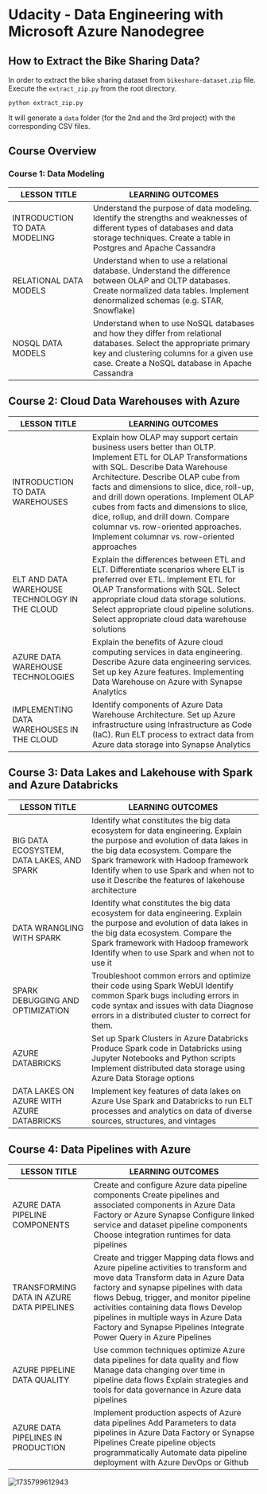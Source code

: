 # Udacity - Data Engineering with Microsoft Azure Nanodegree


## How to Extract the Bike Sharing Data?

In order to extract the bike sharing dataset from `bikeshare-dataset.zip` file. Execute the `extract_zip.py` from the root directory.

```
python extract_zip.py
```

It will generate a `data` folder (for the 2nd and the 3rd project) with the corresponding CSV files.

## Course Overview

### Course 1: Data Modeling

| LESSON TITLE | LEARNING OUTCOMES |
|---|---|
| INTRODUCTION TO DATA MODELING | Understand the purpose of data modeling. Identify the strengths and weaknesses of different types of databases and data storage techniques. Create a table in Postgres and Apache Cassandra |
| RELATIONAL DATA MODELS | Understand when to use a relational database. Understand the difference between OLAP and OLTP databases. Create normalized data tables. Implement denormalized schemas (e.g. STAR, Snowflake) |
| NOSQL DATA MODELS | Understand when to use NoSQL databases and how they differ from relational databases. Select the appropriate primary key and clustering columns for a given use case. Create a NoSQL database in Apache Cassandra |

## Course 2: Cloud Data Warehouses with Azure

| LESSON TITLE | LEARNING OUTCOMES |
|---|---|
| INTRODUCTION TO DATA WAREHOUSES | Explain how OLAP may support certain business users better than OLTP. Implement ETL for OLAP Transformations with SQL. Describe Data Warehouse Architecture. Describe OLAP cube from facts and dimensions to slice, dice, roll-up, and drill down operations. Implement OLAP cubes from facts and dimensions to slice, dice, rollup, and drill down. Compare columnar vs. row-oriented approaches. Implement columnar vs. row-oriented approaches |
| ELT AND DATA WAREHOUSE TECHNOLOGY IN THE CLOUD | Explain the differences between ETL and ELT. Differentiate scenarios where ELT is preferred over ETL. Implement ETL for OLAP Transformations with SQL. Select appropriate cloud data storage solutions. Select appropriate cloud pipeline solutions. Select appropriate cloud data warehouse solutions |
| AZURE DATA WAREHOUSE TECHNOLOGIES | Explain the benefits of Azure cloud computing services in data engineering. Describe Azure data engineering services. Set up key Azure features. Implementing Data Warehouse on Azure with Synapse Analytics |
| IMPLEMENTING DATA WAREHOUSES IN THE CLOUD | Identify components of Azure Data Warehouse Architecture. Set up Azure infrastructure using Infrastructure as Code (IaC). Run ELT process to extract data from Azure data storage into Synapse Analytics |

## Course 3: Data Lakes and Lakehouse with Spark and Azure Databricks

| LESSON TITLE | LEARNING OUTCOMES |
|---|---|
| BIG DATA ECOSYSTEM, DATA LAKES, AND SPARK | Identify what constitutes the big data ecosystem for data engineering. Explain the purpose and evolution of data lakes in the big data ecosystem. Compare the Spark framework with Hadoop framework Identify when to use Spark and when not to use it Describe the features of lakehouse architecture |
| DATA WRANGLING WITH SPARK | Identify what constitutes the big data ecosystem for data engineering. Explain the purpose and evolution of data lakes in the big data ecosystem. Compare the Spark framework with Hadoop framework Identify when to use Spark and when not to use it |
| SPARK DEBUGGING AND OPTIMIZATION | Troubleshoot common errors and optimize their code using Spark WebUI Identify common Spark bugs including errors in code syntax and issues with data Diagnose errors in a distributed cluster to correct for them. |
| AZURE DATABRICKS | Set up Spark Clusters in Azure Databricks Produce Spark code in Databricks using Jupyter Notebooks and Python scripts Implement distributed data storage using Azure Data Storage options |
| DATA LAKES ON AZURE WITH AZURE DATABRICKS | Implement key features of data lakes on Azure Use Spark and Databricks to run ELT processes and analytics on data of diverse sources, structures, and vintages |

## Course 4: Data Pipelines with Azure

| LESSON TITLE | LEARNING OUTCOMES |
|---|---|
| AZURE DATA PIPELINE COMPONENTS | Create and configure Azure data pipeline components Create pipelines and associated components in Azure Data Factory or Azure Synapse Configure linked service and dataset pipeline components Choose integration runtimes for data pipelines |
| TRANSFORMING DATA IN AZURE DATA PIPELINES | Create and trigger Mapping data flows and Azure pipeline activities to transform and move data Transform data in Azure Data factory and synapse pipelines with data flows Debug, trigger, and monitor pipeline activities containing data flows Develop pipelines in multiple ways in Azure Data Factory and Synapse Pipelines Integrate Power Query in Azure Pipelines |
| AZURE PIPELINE DATA QUALITY | Use common techniques optimize Azure data pipelines for data quality and flow Manage data changing over time in pipeline data flows Explain strategies and tools for data governance in Azure data pipelines |
| AZURE DATA PIPELINES IN PRODUCTION | Implement production aspects of Azure data pipelines Add Parameters to data pipelines in Azure Data Factory or Synapse Pipelines Create pipeline objects programmatically Automate data pipeline deployment with Azure DevOps or Github |


![1735799612943](https://github.com/user-attachments/assets/f99edaae-82fe-4fdf-8348-866b688f0af6)

